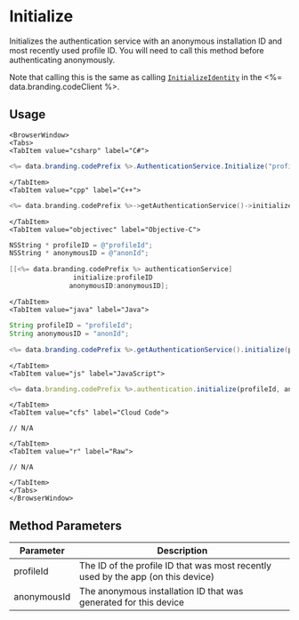 # Initialize

Initializes the authentication service with an anonymous installation ID and most recently used profile ID.
You will need to call this method before authenticating anonymously.

Note that calling this is the same as calling [<code>InitializeIdentity</code>](/api/capi/client/initializeidentity) in the <%= data.branding.codeClient %>.

## Usage

```mdx-code-block
<BrowserWindow>
<Tabs>
<TabItem value="csharp" label="C#">
```

```csharp
<%= data.branding.codePrefix %>.AuthenticationService.Initialize("profileId", "anonId");
```

```mdx-code-block
</TabItem>
<TabItem value="cpp" label="C++">
```

```cpp
<%= data.branding.codePrefix %>->getAuthenticationService()->initialize("profileId", "anonId");
```

```mdx-code-block
</TabItem>
<TabItem value="objectivec" label="Objective-C">
```

```objectivec
NSString * profileID = @"profileId";
NSString * anonymousID = @"anonId";

[[<%= data.branding.codePrefix %> authenticationService]
	        	initialize:profileID
	 	       anonymousID:anonymousID];
```

```mdx-code-block
</TabItem>
<TabItem value="java" label="Java">
```

```java
String profileID = "profileId";
String anonymousID = "anonId";

<%= data.branding.codePrefix %>.getAuthenticationService().initialize(profileId, anonymousId);
```

```mdx-code-block
</TabItem>
<TabItem value="js" label="JavaScript">
```

```javascript
<%= data.branding.codePrefix %>.authentication.initialize(profileId, anonymousId);
```

```mdx-code-block
</TabItem>
<TabItem value="cfs" label="Cloud Code">
```

```cfscript
// N/A
```

```mdx-code-block
</TabItem>
<TabItem value="r" label="Raw">
```

```cfscript
// N/A
```

```mdx-code-block
</TabItem>
</Tabs>
</BrowserWindow>
```

## Method Parameters
Parameter | Description
--------- | -----------
profileId | The ID of the profile ID that was most recently used by the app (on this device)
anonymousId | The anonymous installation ID that was generated for this device


